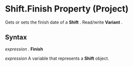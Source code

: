 
# Shift.Finish Property (Project)

Gets or sets the finish date of a  **Shift** . Read/write **Variant** .


## Syntax

 _expression_ . **Finish**

 _expression_ A variable that represents a **Shift** object.

